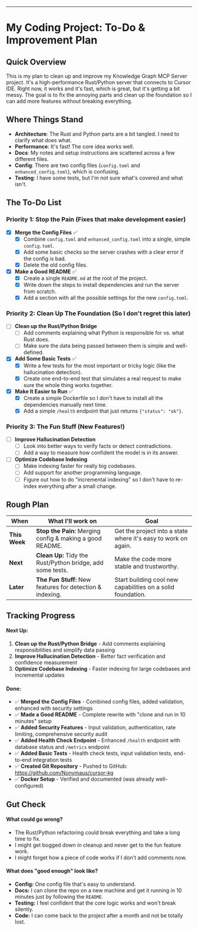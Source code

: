 ---

# My Coding Project: To-Do & Improvement Plan

## Quick Overview

This is my plan to clean up and improve my Knowledge Graph MCP Server project. It's a high-performance Rust/Python server that connects to Cursor IDE. Right now, it works and it's fast, which is great, but it's getting a bit messy. The goal is to fix the annoying parts and clean up the foundation so I can add more features without breaking everything.

## Where Things Stand

-   **Architecture**: The Rust and Python parts are a bit tangled. I need to clarify what does what.
-   **Performance**: It's fast! The core idea works well.
-   **Docs**: My notes and setup instructions are scattered across a few different files.
-   **Config**: There are two config files (`config.toml` and `enhanced_config.toml`), which is confusing.
-   **Testing**: I have some tests, but I'm not sure what's covered and what isn't.

## The To-Do List

### Priority 1: Stop the Pain (Fixes that make development easier)

-   [x] **Merge the Config Files** ✅
    -   [x] Combine `config.toml` and `enhanced_config.toml` into a single, simple `config.toml`.
    -   [x] Add some basic checks so the server crashes with a clear error if the config is bad.
    -   [x] Delete the old config files.

-   [x] **Make a Good README** ✅
    -   [x] Create a single `README.md` at the root of the project.
    -   [x] Write down the steps to install dependencies and run the server from scratch.
    -   [x] Add a section with all the possible settings for the new `config.toml`.

### Priority 2: Clean Up The Foundation (So I don't regret this later)

-   [ ] **Clean up the Rust/Python Bridge**
    -   [ ] Add comments explaining what Python is responsible for vs. what Rust does.
    -   [ ] Make sure the data being passed between them is simple and well-defined.

-   [x] **Add Some Basic Tests** ✅
    -   [x] Write a few tests for the most important or tricky logic (like the hallucination detection).
    -   [x] Create one end-to-end test that simulates a real request to make sure the whole thing works together.

-   [x] **Make It Easier to Run** ✅
    -   [x] Create a simple Dockerfile so I don't have to install all the dependencies manually next time.
    -   [x] Add a simple `/health` endpoint that just returns `{"status": "ok"}`.

### Priority 3: The Fun Stuff (New Features!)

-   [ ] **Improve Hallucination Detection**
    -   [ ] Look into better ways to verify facts or detect contradictions.
    -   [ ] Add a way to measure how confident the model is in its answer.

-   [ ] **Optimize Codebase Indexing**
    -   [ ] Make indexing faster for really big codebases.
    -   [ ] Add support for another programming language.
    -   [ ] Figure out how to do "incremental indexing" so I don't have to re-index everything after a small change.

## Rough Plan

| When         | What I'll work on                                       | Goal                                                          |
|--------------|---------------------------------------------------------|---------------------------------------------------------------|
| **This Week**  | **Stop the Pain:** Merging config & making a good README. | Get the project into a state where it's easy to work on again.  |
| **Next**       | **Clean Up:** Tidy the Rust/Python bridge, add some tests. | Make the code more stable and trustworthy.                     |
| **Later**      | **The Fun Stuff:** New features for detection & indexing. | Start building cool new capabilities on a solid foundation.   |

## Tracking Progress

#### Next Up:
1.  **Clean up the Rust/Python Bridge** - Add comments explaining responsibilities and simplify data passing
2.  **Improve Hallucination Detection** - Better fact verification and confidence measurement
3.  **Optimize Codebase Indexing** - Faster indexing for large codebases and incremental updates

#### Done:
-   ✅ **Merged the Config Files** - Combined config files, added validation, enhanced with security settings
-   ✅ **Made a Good README** - Complete rewrite with "clone and run in 10 minutes" setup
-   ✅ **Added Security Features** - Input validation, authentication, rate limiting, comprehensive security audit
-   ✅ **Added Health Check Endpoint** - Enhanced `/health` endpoint with database status and `/metrics` endpoint
-   ✅ **Added Basic Tests** - Health check tests, input validation tests, end-to-end integration tests
-   ✅ **Created Git Repository** - Pushed to GitHub: https://github.com/Nonymaus/cursor-kg
-   ✅ **Docker Setup** - Verified and documented (was already well-configured)

## Gut Check

#### What could go wrong?
-   The Rust/Python refactoring could break everything and take a long time to fix.
-   I might get bogged down in cleanup and never get to the fun feature work.
-   I might forget how a piece of code works if I don't add comments now.

#### What does "good enough" look like?
-   **Config:** One config file that's easy to understand.
-   **Docs:** I can clone the repo on a new machine and get it running in 10 minutes just by following the `README`.
-   **Testing:** I feel confident that the core logic works and won't break silently.
-   **Code:** I can come back to the project after a month and not be totally lost.
